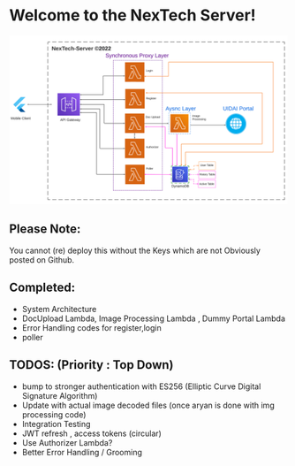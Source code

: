 # Welcome to the NexTech Server!


![sys-arch-diagram](sihsysarc2.png)


## Please Note:
You cannot (re) deploy this without the Keys which are not Obviously posted on Github. 

## Completed: 
- System Architecture
- DocUpload Lambda, Image Processing Lambda , Dummy Portal Lambda
- Error Handling codes for register,login 
- poller 


## TODOS: (Priority : Top Down)
- bump to stronger authentication with ES256 (Elliptic Curve Digital Signature Algorithm)
- Update with actual image decoded files (once aryan is done with img processing code)
- Integration Testing
- JWT refresh , access tokens (circular)
- Use Authorizer Lambda? 
- Better Error Handling / Grooming 

